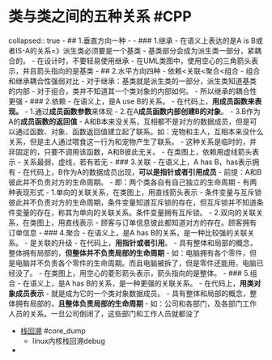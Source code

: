 # 类与类之间的五种关系 #CPP
collapsed:: true
	- ## 1.垂直方向一种
		-
		- ### 1.继承
			- 在语义上表达的是A is B或者IS-A的关系=》派生类必须要是一个基类
			- 基类部分会成为派生类一部分，紧耦合的。
			- 在设计时，不要轻易使用继承
			- 在UML类图中，使用空心的三角箭头表示，并且箭头指向的是基类
	- ## 2.水平方向四种
		- 依赖<关联<聚合<组合
		- 组合和继承耦合性强弱对比
			- 对于继承：基类就是派生类的一部分，派生类知道基类的内部
			- 对于组合，类并不知道其一个类对象的内部如何。
			- 所以继承的耦合性更强
		- ### 2.依赖
			- 在语义上，是A use B的关系。
			- 在代码上，**用成员函数来表现。**
				- 1.通过**成员函数参数**来体现
				- 2.在A**成员函数内部创建B的对象**。
				- 3.B作为A的**成员函数的返回值**
					- A和B本来没关系，互相都不是对方的数据成员，但是可以通过函数、对象、函数返回值建立起了联系。如：宠物和主人，互相本来没什么关系，但是主人通过喂食这一行为和宠物产生了联系。
			- 这种关系是临时的，并非固定的，只要不调用该函数，A和B彼此无关。
			- 在类图上，依赖用虚线箭头表示
				- 关系最弱，虚线，若有若无
		- ### 3.关联
			- 在语义上，A has B，has表示拥有
			- 在代码上，B作为A的数据成员出现，**可以是指针或者引用成员**
			- 前提：A和B彼此并不负责对方的生命周期。
				- 即：两个类各自有自己独立的生命周期
			- 有两种表现形式
				- 1.单向的关联关系，在类图上，用直线箭头表示
					- 条件变量与互斥锁彼此并不负责对方的生命周期，条件变量知道互斥锁的存在，但互斥锁并不知道条件变量的存在，称其为单向的关联关系。条件变量拥有互斥锁。
				- 2.双向的关联关系，在类图上，用直线表示
					- 顾客与订单信息彼此都知道对方的存在。顾客拥有订单信息
		- ### 4.聚合
			- 在语义上，是A has B的关系，是一种比较强的关联关系。
				- 是关联的升级
			- 在代码上，**用指针或者引用**。
			- 具有整体和局部的概念，整体拥有局部的，**但整体并不负责局部的生命周期**
				- 如：电脑拥有各个零件，但是电脑并不负责各个零件的生命周期。而且电脑被拆了，但是零件还能用，电脑已经没了。
			- 在类图上，用空心的菱形箭头表示，箭头指向的是整体。
		- ### 5.组合
			- 在语义上，是A has B的关系，是一种更强的关联关系。
			- 在代码上，**用类对象成员表示**
				- 就是成为它的一个类对象数据成员。
			- 具有整体和局部的概念，整体拥有局部的，**且整体负责局部的生命周期**
				- 如：公司和各部门，及各部门工作人员的关系。一旦公司倒闭了，这些部门和工作人员就都没了
- [栈回溯](https://cloud.tencent.com/developer/article/1518094) #core_dump
	- linux内核栈回溯debug
-